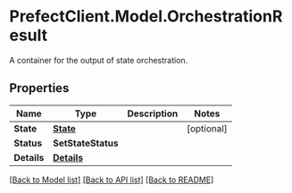 # PrefectClient.Model.OrchestrationResult
A container for the output of state orchestration.

## Properties

Name | Type | Description | Notes
------------ | ------------- | ------------- | -------------
**State** | [**State**](State.md) |  | [optional] 
**Status** | **SetStateStatus** |  | 
**Details** | [**Details**](Details.md) |  | 

[[Back to Model list]](../README.md#documentation-for-models) [[Back to API list]](../README.md#documentation-for-api-endpoints) [[Back to README]](../README.md)

